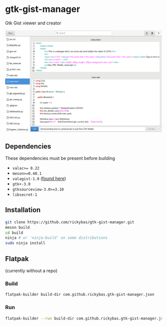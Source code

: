 # gtk-gist-manager
Gtk Gist viewer and creator

![](data/screenshot.png "Screenshot")

## Dependencies
These dependencies must be present before building

- `valac>= 0.22`
- `meson>=0.40.1`
- `valagist-1.0` ([found here](https://github.com/rickybas/vala-gist))
- `gtk+-3.0`
- `gtksourceview-3.0>=3.10`
- `libsecret-1`

## Installation

```sh
git clone https://github.com/rickybas/gtk-gist-manager.git
meson build
cd build
ninja # or 'ninja-build' on some distributions
sudo ninja install
```

## Flatpak
(currently without a repo)

### Build

```sh
flatpak-builder build-dir com.github.rickybas.gtk-gist-manager.json
```

### Run

```sh
flatpak-builder --run build-dir com.github.rickybas.gtk-gist-manager.json com.github.rickybas.gtk-gist-manager
```


